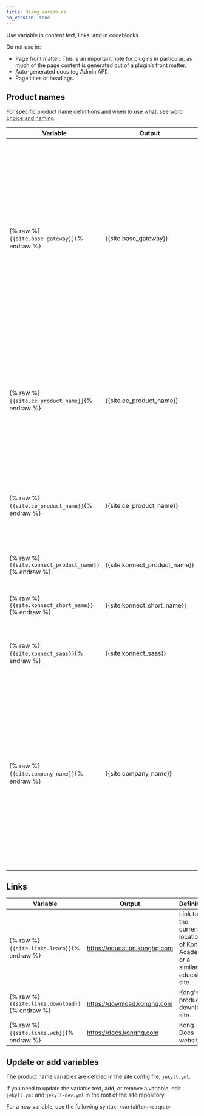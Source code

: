 ```yaml
---
title: Using Variables
no_version: true
---
```


Use variable in content text, links, and in codeblocks.

Do not use in:
* Page front matter: This is an important note for plugins in particular, as
much of the page content is generated out of a plugin’s front matter.
* Auto-generated docs (eg Admin API).
* Page titles or headings.

## Product names

For specific product name definitions and when to use what, see [word choice and naming](/contributing/word-choice).
<!-- vale off-->
Variable | Output | Definition
---------|--------|-----------
{% raw %}`{{site.base_gateway}}`{% endraw %} | {{site.base_gateway}} | The Kong API Gateway. Use this in most situations, including: <br><br> &#8226; When talking about a feature that is available for both open-source and Enterprise <br> &#8226; When referring to the Enterprise image used in any mode, with a license or without.
{% raw %}`{{site.ee_product_name}}`{% endraw %} | {{site.ee_product_name}} | (Legacy variable, do not use) The whole self-managed Enterprise Gateway package, including modules and peripherals, eg Kong Manager, Dev Portal, Vitals, etc.
{% raw %}`{{site.ce_product_name}}`{% endraw %} | {{site.ce_product_name}} | Kong's open-source API gateway. Use when referring to something that's _only_ available in open-source.
{% raw %}`{{site.konnect_product_name}}`{% endraw %}| {{site.konnect_product_name}} | The full name of Kong Konnect.
{% raw %}`{{site.konnect_short_name}}`{% endraw %} | {{site.konnect_short_name}} | The short name of the SaaS Konnect control plane.
{% raw %}`{{site.konnect_saas}}`{% endraw %} | {{site.konnect_saas}} | The full name of the SaaS Konnect control plane.
{% raw %}`{{site.company_name}}`{% endraw %} | {{site.company_name}} | The name of the company. <br><br> Sometimes "Kong" is used to refer to Kong Gateway. For branding reasons, we should avoid using this term to refer to Kong Gateway going forward, however, user communities will continue to use this term as shorthand.

## Links

Variable | Output | Definition
---------|--------|-----------
{% raw %}`{{site.links.learn}}`{% endraw %} | https://education.konghq.com | Link to the current location of Kong Academy or a similar education site.
{% raw %}`{{site.links.download}}`{% endraw %} | https://download.konghq.com | Kong's product download site.
{% raw %}`{{site.links.web}}`{% endraw %} | https://docs.konghq.com | Kong Docs website.

<!-- vale on -->

## Update or add variables

The product name variables are defined in the site config file, `jekyll.yml`.

If you need to update the variable text, add, or remove a variable, edit
`jekyll.yml` and `jekyll-dev.yml` in the root of the site repository.

For a new variable, use the following syntax: `<variable>:<output>`

<!-- vale off -->
<!--
## Versions

> WORK IN PROGRESS

kong_version

Depends on the page

The release-level version of the page that you’re on - eg 1.5.x, 1.3-x.

{{page.kong_version}}

Use this variable in links, eg:

/enterprise/{{page.kong_version}}/introduction

page.kong_latest.version

Depends on current release

The latest real version of the product on the page (eg 2.1.0.2)

{{page.kong_latest.version}}

page.kong_latest.release

Depends on current release

The URL and folder name of the latest version (eg 2.1.x) for the product on the page.

{{page.kong_latest.release}}

page.kong_versions[x].version

Outputs the specified version in the array

Turns the list of versions into an array and pulls the specified version.

E.g., if you want to pull the first version of the doc, you would use {{page.kong_versions[0].version}}, if you want to use the third published version, you would use {{page.kong_versions[2].version}}, etc

{{page.kong_versions[0].version}}

{{page.kong_versions[1].version}} -->

<!-- vale on -->
